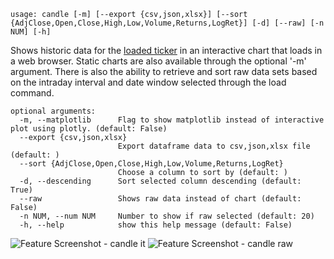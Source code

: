 ```
usage: candle [-m] [--export {csv,json,xlsx}] [--sort {AdjClose,Open,Close,High,Low,Volume,Returns,LogRet}] [-d] [--raw] [-n NUM] [-h]
```

Shows historic data for the [loaded ticker](https://gamestonkterminal.github.io/GamestonkTerminal/stocks/load/) in an interactive chart that loads in a web browser. Static charts are also available through the optional '-m' argument. There is also the ability to retrieve and sort raw data sets based on the intraday interval and date window selected through the load command. 

```
optional arguments:
  -m, --matplotlib      Flag to show matplotlib instead of interactive plot using plotly. (default: False)
  --export {csv,json,xlsx}
                        Export dataframe data to csv,json,xlsx file (default: )
  --sort {AdjClose,Open,Close,High,Low,Volume,Returns,LogRet}
                        Choose a column to sort by (default: )
  -d, --descending      Sort selected column descending (default: True)
  --raw                 Shows raw data instead of chart (default: False)
  -n NUM, --num NUM     Number to show if raw selected (default: 20)
  -h, --help            show this help message (default: False)
``` 

<img size="1400" alt="Feature Screenshot - candle it" src="https://user-images.githubusercontent.com/85772166/140820534-5d7b68d3-06b3-4afc-b299-9d3232ca2f79.png">
<img size="1400" alt="Feature Screenshot - candle raw" src="https://user-images.githubusercontent.com/85772166/140823989-b1ef3cb8-54ec-44ab-9f29-c9b68c1dc248.png">

